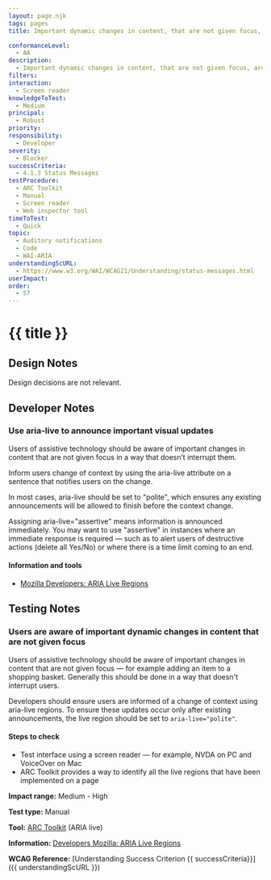 ```yaml
---
layout: page.njk
tags: pages
title: Important dynamic changes in content, that are not given focus, are announced by screen readers

conformanceLevel:
  - AA
description:
  - Important dynamic changes in content, that are not given focus, are announced by screen readers
filters:
interaction:
  - Screen reader
knowledgeToTest:
  - Medium
principal:
  - Robust
priority:
responsibility:
  - Developer
severity:
  - Blocker
successCriteria:
  - 4.1.3 Status Messages
testProcedure:
  - ARC Toolkit
  - Manual
  - Screen reader
  - Web inspector tool
timeToTest:
  - Quick
topic:
  - Auditory notifications
  - Code
  - WAI-ARIA
understandingScURL:
  - https://www.w3.org/WAI/WCAG21/Understanding/status-messages.html
userImpact:
order:
  - 57
---
```


# {{ title }}

## Design Notes

Design decisions are not relevant.

## Developer Notes

### Use aria-live to announce important visual updates

Users of assistive technology should be aware of important changes in content that are not given focus in a way that doesn’t interrupt them.

Inform users change of context by using the aria-live attribute on a sentence that notifies users on the change.

In most cases, aria-live should be set to "polite", which ensures any existing announcements will be allowed to finish before the context change.

Assigning aria-live="assertive" means information is announced immediately. You may want to use "assertive" in instances where an immediate response is required  — such as to alert users of destructive actions (delete all Yes/No) or where there is a time limit coming to an end.

#### Information and tools

- [Mozilla Developers: ARIA Live Regions](https://developer.mozilla.org/en-US/docs/Web/Accessibility/ARIA/ARIA_Live_Regions)

## Testing Notes

### Users are aware of important dynamic changes in content that are not given focus

Users of assistive technology should be aware of important changes in content that are not given focus — for example adding an item to a shopping basket. Generally this should be done in a way that doesn't interrupt users.

Developers should ensure users are informed of a change of context using aria-live regions. To ensure these updates occur only after existing announcements, the live region should be set to `aria-live="polite"`.

#### Steps to check

- Test interface using a screen reader — for example, NVDA on PC and VoiceOver on Mac
- ARC Toolkit provides a way to identify all the live regions that have been implemented on a page

**Impact range:** Medium - High

**Test type:** Manual

**Tool:** [ARC Toolkit](https://www.paciellogroup.com/toolkit/) (ARIA live)

**Information:** [Developers Mozilla: ARIA Live Regions](https://developer.mozilla.org/en-US/docs/Web/Accessibility/ARIA/ARIA_Live_Regions)

**WCAG Reference:** [Understanding Success Criterion {{ successCriteria}}]({{ understandingScURL }})
